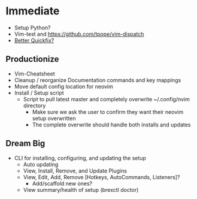 # Immediate

- Setup Python?
- Vim-test and https://github.com/tpope/vim-dispatch
- [Better Quickfix?](https://github.com/kevinhwang91/nvim-bqf)

## Productionize

- Vim-Cheatsheet
- Cleanup / reorganize Documentation commands and key mappings
- Move default config location for neovim
- Install / Setup script
  - Script to pull latest master and completely overwrite ~/.config/nvim directory
    - Make sure we ask the user to confirm they want their neovim setup overwritten
    - The complete overwrite should handle both installs and updates

## Dream Big

- CLI for installing, configuring, and updating the setup
  - Auto updating
  - View, Install, Remove, and Update Plugins
  - View, Edit, Add, Remove [Hotkeys, AutoCommands, Listeners]?
    - Add/scaffold new ones?
  - View summary/health of setup (brexctl doctor)
